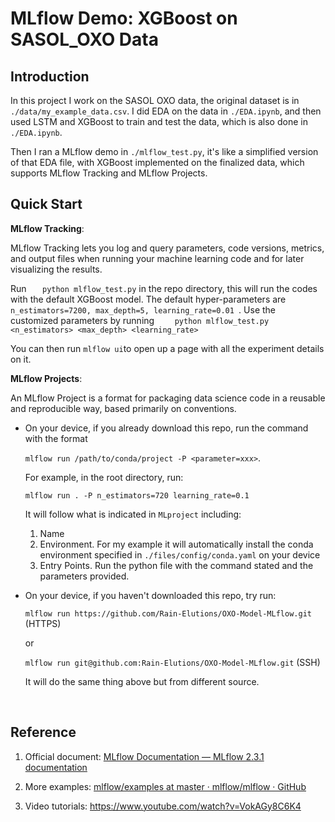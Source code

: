 # MLflow Demo: XGBoost on SASOL_OXO Data

## Introduction

In this project I work on the SASOL OXO data, the original dataset is in `./data/my_example_data.csv`. I did EDA on the data in `./EDA.ipynb`, and then used LSTM and XGBoost to train and test the data, which is also done in `./EDA.ipynb`.  

Then I ran a MLflow demo in `./mlflow_test.py`, it's like a simplified version of that EDA file, with XGBoost implemented on the finalized data, which supports MLflow Tracking and MLflow Projects.



## Quick Start

**MLflow Tracking**: 

MLflow Tracking lets you log and query parameters, code versions, metrics, and output files when running your machine learning code and for later visualizing the results.

Run `	python mlflow_test.py` in the repo directory, this will run the codes with the default XGBoost model. The default hyper-parameters are `n_estimators=7200, max_depth=5, learning_rate=0.01 `. Use the customized parameters by running `	python mlflow_test.py <n_estimators> <max_depth> <learning_rate>`

You can then run `mlflow ui`to open up a page with all the experiment details on it.

**MLflow Projects**: 

An MLflow Project is a format for packaging data science code in a reusable and reproducible way, based primarily on conventions.

- On your device, if you already download this repo, run the command with the format 

  `mlflow run /path/to/conda/project -P <parameter=xxx>`.

  For example, in the root directory, run:

  `mlflow run . -P n_estimators=720 learning_rate=0.1`

  It will follow what is indicated in `MLproject` including:

  1. Name
  2. Environment. For my example it will automatically install the conda environment specified in `./files/config/conda.yaml` on your device
  3. Entry Points. Run the python file with the command stated and the parameters provided.

- On your device, if you haven't downloaded this repo, try run:

  `mlflow run https://github.com/Rain-Elutions/OXO-Model-MLflow.git`      (HTTPS)

  or

  `mlflow run git@github.com:Rain-Elutions/OXO-Model-MLflow.git`        (SSH)

  It will do the same thing above but from different source.

  ​

## Reference

1. Official document: [MLflow Documentation — MLflow 2.3.1 documentation](https://mlflow.org/docs/latest/index.html)

2. More examples: [mlflow/examples at master · mlflow/mlflow · GitHub](https://github.com/mlflow/mlflow/tree/master/examples)

3. Video tutorials: https://www.youtube.com/watch?v=VokAGy8C6K4

   ​
